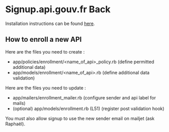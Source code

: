 # Signup.api.gouv.fr Back

Installation instructions can be found [here](https://gitlab.incubateur.net/beta.gouv.fr/api-particulier-ansible).

## How to enroll a new API

Here are the files you need to create :
- app/policies/enrollment/<name_of_api>_policy.rb (define permitted additional data)
- app/models/enrollment/<name_of_api>.rb (define additional data validation)

Here are the files you need to update :
- app/mailers/enrollment_mailer.rb (configure sender and api label for mails)
- (optional) app/models/enrollment.rb (L51) (register post validation hook)

You must also allow signup to use the new sender email on mailjet (ask Raphaël).
